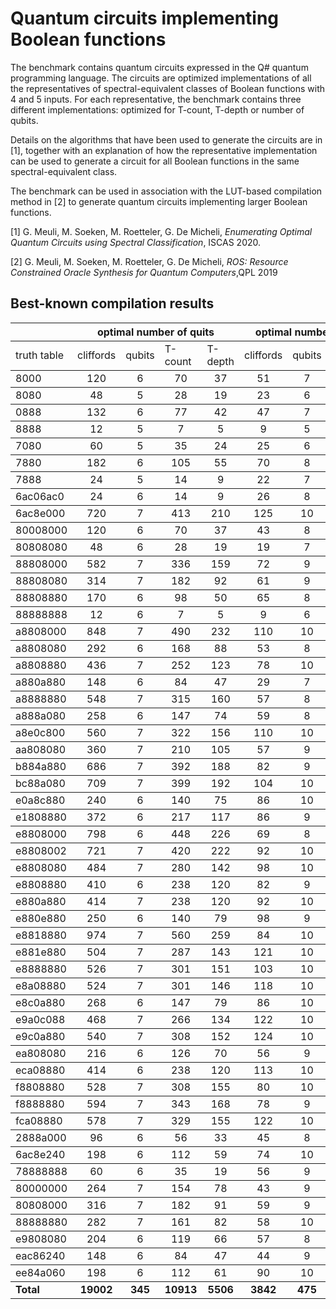 # Quantum circuits implementing Boolean functions
The benchmark contains quantum circuits expressed in the Q# quantum programming language. 
The circuits are optimized implementations of all the representatives of spectral-equivalent classes of Boolean functions with 4 and 5 inputs. 
For each representative, the benchmark contains three different implementations: optimized for T-count, T-depth or number of qubits. 


Details on the algorithms that have been used to generate the circuits are in [1], together with an explanation of how the representative implementation can be used to generate a circuit for all Boolean functions in the same 
spectral-equivalent class.

The benchmark can be used in association with the LUT-based compilation method in [2] to generate quantum circuits implementing larger Boolean functions.

[1] G. Meuli, M. Soeken, M. Roetteler, G. De Micheli, *Enumerating Optimal Quantum Circuits using Spectral Classification*, ISCAS 2020.

[2] G. Meuli, M. Soeken, M. Roetteler, G. De Micheli, *ROS: Resource Constrained Oracle Synthesis for Quantum Computers*,QPL 2019

Best-known compilation results
-----

<font size="1.5">
<table rules="rows">
  <tr>
    <th ></th>
    <th  colspan="4">optimal number of quits</th>
    <th  colspan="4">optimal number of T gates </th>
    <th colspan="4">optimal T-depth</th>
  </tr>
  <tr>
    <td style="text-align:left" >truth table</td>
    <td >cliffords</td>
    <td >qubits</td>
    <td >T-count</td>
    <td >T-depth</td>
    <td >cliffords</td>
    <td >qubits</td>
    <td >T-count</td>
    <td >T-depth</td>
    <td >cliffords</td>
    <td >qubits</td>
    <td >T-count</td>
    <td >T-depth</td>
  </tr>
  <tr>
    <td > 8000</td>
    <td  style="text-align:center">120</td>
    <td   style="text-align:center">6</td>
    <td  style="text-align:center">70</td>
    <td  style="text-align:center">37</td>
    <td  style="text-align:center">51</td>
    <td  style="text-align:center">7</td>
    <td  style="text-align:center">12</td>
    <td  style="text-align:center">4</td>
    <td  style="text-align:center">81</td>
    <td  style="text-align:center">11</td>
    <td  style="text-align:center">12</td>
    <td  style="text-align:center">3</td>
  </tr>
  <tr>
    <td  >8080</td>
    <td  style="text-align:center">48</td>
    <td  style="text-align:center">5</td>
    <td  style="text-align:center">28</td>
    <td  style="text-align:center">19</td>
    <td  style="text-align:center">23</td>
    <td  style="text-align:center">6</td>
    <td  style="text-align:center">8</td>
    <td  style="text-align:center">3</td>
    <td  style="text-align:center">29</td>
    <td  style="text-align:center">8</td>
    <td  style="text-align:center">8</td>
    <td  style="text-align:center">2</td>
  </tr>
  <tr>
    <td > 0888</td>
    <td  style="text-align:center">132</td>
    <td  style="text-align:center">6</td>
    <td  style="text-align:center">77</td>
    <td  style="text-align:center">42</td>
    <td  style="text-align:center">47</td>
    <td  style="text-align:center">7</td>
    <td  style="text-align:center">12</td>
    <td  style="text-align:center">4</td>
    <td  style="text-align:center">85</td>
    <td  style="text-align:center">10</td>
    <td  style="text-align:center">12</td>
    <td  style="text-align:center">3</td>
  </tr>
  <tr>
    <td  >8888</td>
    <td  style="text-align:center">12</td>
    <td  style="text-align:center">5</td>
    <td  style="text-align:center">7</td>
    <td  style="text-align:center">5</td>
    <td  style="text-align:center">9</td>
    <td  style="text-align:center">5</td>
    <td  style="text-align:center">4</td>
    <td  style="text-align:center">2</td>
    <td  style="text-align:center">17</td>
    <td  style="text-align:center">7</td>
    <td  style="text-align:center">4</td>
    <td  style="text-align:center">1</td>
  </tr>
  <tr>
    <td  >7080</td>
    <td  style="text-align:center">60</td>
    <td  style="text-align:center">5</td>
    <td  style="text-align:center">35</td>
    <td  style="text-align:center">24</td>
    <td  style="text-align:center">25</td>
    <td  style="text-align:center">6</td>
    <td  style="text-align:center">8</td>
    <td  style="text-align:center">3</td>
    <td  style="text-align:center">45</td>
    <td  style="text-align:center">9</td>
    <td  style="text-align:center">8</td>
    <td  style="text-align:center">2</td>
  </tr>
  <tr>
    <td  >7880</td>
    <td  style="text-align:center">182</td>
    <td  style="text-align:center">6</td>
    <td  style="text-align:center">105</td>
    <td  style="text-align:center">55</td>
    <td  style="text-align:center">70</td>
    <td  style="text-align:center">8</td>
    <td  style="text-align:center">12</td>
    <td  style="text-align:center">4</td>
    <td  style="text-align:center">89</td>
    <td  style="text-align:center">11</td>
    <td  style="text-align:center">12</td>
    <td  style="text-align:center">3</td>
  </tr>
  <tr>
    <td  >7888</td>
    <td  style="text-align:center">24</td>
    <td  style="text-align:center">5</td>
    <td  style="text-align:center">14</td>
    <td  style="text-align:center">9</td>
    <td  style="text-align:center">22</td>
    <td  style="text-align:center">7</td>
    <td  style="text-align:center">8</td>
    <td  style="text-align:center">2</td>
    <td  style="text-align:center">35</td>
    <td  style="text-align:center">8</td>
    <td  style="text-align:center">8</td>
    <td  style="text-align:center">1</td>
  </tr>
  <tr>
    <td  >6ac06ac0</td>
    <td  style="text-align:center">24</td>
    <td  style="text-align:center">6</td>
    <td  style="text-align:center">14</td>
    <td  style="text-align:center">9</td>
    <td  style="text-align:center">26</td>
    <td  style="text-align:center">8</td>
    <td  style="text-align:center">8</td>
    <td  style="text-align:center">2</td>
    <td  style="text-align:center">31</td>
    <td  style="text-align:center">9</td>
    <td  style="text-align:center">8</td>
    <td  style="text-align:center">1</td>
  </tr>
  <tr>
    <td  >6ac8e000</td>
    <td  style="text-align:center">720</td>
    <td  style="text-align:center">7</td>
    <td  style="text-align:center">413</td>
    <td  style="text-align:center">210</td>
    <td  style="text-align:center">125</td>
    <td  style="text-align:center">10</td>
    <td  style="text-align:center">16</td>
    <td  style="text-align:center">5</td>
    <td  style="text-align:center">162</td>
    <td  style="text-align:center">15</td>
    <td  style="text-align:center">16</td>
    <td  style="text-align:center">2</td>
  </tr>
  <tr>
    <td  >80008000</td>
    <td  style="text-align:center">120</td>
    <td  style="text-align:center">6</td>
    <td  style="text-align:center">70</td>
    <td  style="text-align:center">37</td>
    <td  style="text-align:center">43</td>
    <td  style="text-align:center">8</td>
    <td  style="text-align:center">12</td>
    <td  style="text-align:center">4</td>
    <td  style="text-align:center">85</td>
    <td  style="text-align:center">12</td>
    <td  style="text-align:center">12</td>
    <td  style="text-align:center">3</td>
  </tr>
  <tr>
    <td  >80808080</td>
    <td  style="text-align:center">48</td>
    <td  style="text-align:center">6</td>
    <td  style="text-align:center">28</td>
    <td  style="text-align:center">19</td>
    <td  style="text-align:center">19</td>
    <td  style="text-align:center">7</td>
    <td  style="text-align:center">8</td>
    <td  style="text-align:center">3</td>
    <td  style="text-align:center">33</td>
    <td  style="text-align:center">9</td>
    <td  style="text-align:center">8</td>
    <td  style="text-align:center">2</td>
  </tr>
  <tr>
    <td  >88808000</td>
    <td  style="text-align:center">582</td>
    <td  style="text-align:center">7</td>
    <td  style="text-align:center">336</td>
    <td  style="text-align:center">159</td>
    <td  style="text-align:center">72</td>
    <td  style="text-align:center">9</td>
    <td  style="text-align:center">12</td>
    <td  style="text-align:center">4</td>
    <td  style="text-align:center">99</td>
    <td  style="text-align:center">11</td>
    <td  style="text-align:center">12</td>
    <td  style="text-align:center">3</td>
  </tr>
  <tr>
    <td  >88808080</td>
    <td  style="text-align:center">314</td>
    <td  style="text-align:center">7</td>
    <td  style="text-align:center">182</td>
    <td  style="text-align:center">92</td>
    <td  style="text-align:center">61</td>
    <td  style="text-align:center">9</td>
    <td  style="text-align:center">16</td>
    <td  style="text-align:center">4</td>
    <td  style="text-align:center">77</td>
    <td  style="text-align:center">12</td>
    <td  style="text-align:center">16</td>
    <td  style="text-align:center">3</td>
  </tr>
  <tr>
    <td  >88808880</td>
    <td  style="text-align:center">170</td>
    <td  style="text-align:center">6</td>
    <td  style="text-align:center">98</td>
    <td  style="text-align:center">50</td>
    <td  style="text-align:center">65</td>
    <td  style="text-align:center">8</td>
    <td  style="text-align:center">12</td>
    <td  style="text-align:center">4</td>
    <td  style="text-align:center">97</td>
    <td  style="text-align:center">11</td>
    <td  style="text-align:center">12</td>
    <td  style="text-align:center">3</td>
  </tr>
  <tr>
    <td  >88888888</td>
    <td  style="text-align:center">12</td>
    <td  style="text-align:center">6</td>
    <td  style="text-align:center">7</td>
    <td  style="text-align:center">5</td>
    <td  style="text-align:center">9</td>
    <td  style="text-align:center">6</td>
    <td  style="text-align:center">4</td>
    <td  style="text-align:center">2</td>
    <td  style="text-align:center">13</td>
    <td  style="text-align:center">8</td>
    <td  style="text-align:center">4</td>
    <td  style="text-align:center">1</td>
  </tr>
  <tr>
    <td >a8808000</td>
    <td  style="text-align:center">848</td>
    <td  style="text-align:center">7</td>
    <td  style="text-align:center">490</td>
    <td  style="text-align:center">232</td>
    <td  style="text-align:center">110</td>
    <td  style="text-align:center">10</td>
    <td  style="text-align:center">16</td>
    <td  style="text-align:center">5</td>
    <td  style="text-align:center">155</td>
    <td  style="text-align:center">13</td>
    <td  style="text-align:center">16</td>
    <td  style="text-align:center">3</td>
  </tr>
  <tr>
    <td >a8808080</td>
    <td  style="text-align:center">292</td>
    <td  style="text-align:center">6</td>
    <td  style="text-align:center">168</td>
    <td  style="text-align:center">88</td>
    <td  style="text-align:center">53</td>
    <td  style="text-align:center">8</td>
    <td  style="text-align:center">12</td>
    <td  style="text-align:center">4</td>
    <td  style="text-align:center">85</td>
    <td  style="text-align:center">11</td>
    <td  style="text-align:center">12</td>
    <td  style="text-align:center">3</td>
  </tr>
  <tr>
    <td  >a8808880</td>
    <td  style="text-align:center">436</td>
    <td  style="text-align:center">7</td>
    <td  style="text-align:center">252</td>
    <td  style="text-align:center">123</td>
    <td  style="text-align:center">78</td>
    <td  style="text-align:center">10</td>
    <td  style="text-align:center">16</td>
    <td  style="text-align:center">5</td>
    <td  style="text-align:center">119</td>
    <td  style="text-align:center">12</td>
    <td  style="text-align:center">16</td>
    <td  style="text-align:center">3</td>
  </tr>
  <tr>
    <td >a880a880</td>
    <td  style="text-align:center">148</td>
    <td  style="text-align:center">6</td>
    <td  style="text-align:center">84</td>
    <td  style="text-align:center">47</td>
    <td  style="text-align:center">29</td>
    <td  style="text-align:center">7</td>
    <td  style="text-align:center">8</td>
    <td  style="text-align:center">3</td>
    <td  style="text-align:center">49</td>
    <td  style="text-align:center">10</td>
    <td  style="text-align:center">8</td>
    <td  style="text-align:center">2</td>
  </tr>
  <tr>
    <td >a8888880</td>
    <td  style="text-align:center">548</td>
    <td  style="text-align:center">7</td>
    <td  style="text-align:center">315</td>
    <td  style="text-align:center">160</td>
    <td  style="text-align:center">57</td>
    <td  style="text-align:center">8</td>
    <td  style="text-align:center">12</td>
    <td  style="text-align:center">4</td>
    <td  style="text-align:center">89</td>
    <td  style="text-align:center">11</td>
    <td  style="text-align:center">12</td>
    <td  style="text-align:center">3</td>
  </tr>
  <tr>
    <td  >a888a080</td>
    <td  style="text-align:center">258</td>
    <td  style="text-align:center">6</td>
    <td  style="text-align:center">147</td>
    <td  style="text-align:center">74</td>
    <td  style="text-align:center">59</td>
    <td  style="text-align:center">8</td>
    <td  style="text-align:center">12</td>
    <td  style="text-align:center">4</td>
    <td  style="text-align:center">85</td>
    <td  style="text-align:center">11</td>
    <td  style="text-align:center">12</td>
    <td  style="text-align:center">3</td>
  </tr>
  <tr>
    <td  >a8e0c800</td>
    <td  style="text-align:center">560</td>
    <td  style="text-align:center">7</td>
    <td  style="text-align:center">322</td>
    <td  style="text-align:center">156</td>
    <td  style="text-align:center">110</td>
    <td  style="text-align:center">10</td>
    <td  style="text-align:center">16</td>
    <td  style="text-align:center">5</td>
    <td  style="text-align:center">135</td>
    <td  style="text-align:center">12</td>
    <td  style="text-align:center">16</td>
    <td  style="text-align:center">3</td>
  </tr>
  <tr>
    <td >aa808080</td>
    <td  style="text-align:center">360</td>
    <td  style="text-align:center">7</td>
    <td  style="text-align:center">210</td>
    <td  style="text-align:center">105</td>
    <td  style="text-align:center">57</td>
    <td  style="text-align:center">9</td>
    <td  style="text-align:center">16</td>
    <td  style="text-align:center">4</td>
    <td  style="text-align:center">73</td>
    <td  style="text-align:center">12</td>
    <td  style="text-align:center">16</td>
    <td  style="text-align:center">3</td>
  </tr>
  <tr>
    <td  >b884a880</td>
    <td  style="text-align:center">686</td>
    <td  style="text-align:center">7</td>
    <td  style="text-align:center">392</td>
    <td  style="text-align:center">188</td>
    <td  style="text-align:center">82</td>
    <td  style="text-align:center">9</td>
    <td  style="text-align:center">12</td>
    <td  style="text-align:center">4</td>
    <td  style="text-align:center">101</td>
    <td  style="text-align:center">11</td>
    <td  style="text-align:center">12</td>
    <td  style="text-align:center">3</td>
  </tr>
  <tr>
    <td >bc88a080</td>
    <td  style="text-align:center">709</td>
    <td  style="text-align:center">7</td>
    <td  style="text-align:center">399</td>
    <td  style="text-align:center">192</td>
    <td  style="text-align:center">104</td>
    <td  style="text-align:center">10</td>
    <td  style="text-align:center">16</td>
    <td  style="text-align:center">5</td>
    <td  style="text-align:center">137</td>
    <td  style="text-align:center">13</td>
    <td  style="text-align:center">16</td>
    <td  style="text-align:center">3</td>
  </tr>
  <tr>
    <td  >e0a8c880</td>
    <td  style="text-align:center">240</td>
    <td  style="text-align:center">6</td>
    <td  style="text-align:center">140</td>
    <td  style="text-align:center">75</td>
    <td  style="text-align:center">86</td>
    <td  style="text-align:center">10</td>
    <td  style="text-align:center">16</td>
    <td  style="text-align:center">5</td>
    <td  style="text-align:center">107</td>
    <td  style="text-align:center">13</td>
    <td  style="text-align:center">16</td>
    <td  style="text-align:center">2</td>
  </tr>
  <tr>
    <td >e1808880</td>
    <td  style="text-align:center">372</td>
    <td  style="text-align:center">6</td>
    <td  style="text-align:center">217</td>
    <td  style="text-align:center">117</td>
    <td  style="text-align:center">86</td>
    <td  style="text-align:center">9</td>
    <td  style="text-align:center">12</td>
    <td  style="text-align:center">4</td>
    <td  style="text-align:center">113</td>
    <td  style="text-align:center">12</td>
    <td  style="text-align:center">12</td>
    <td  style="text-align:center">3</td>
  </tr>
  <tr>
    <td >e8808000</td>
    <td  style="text-align:center">798</td>
    <td  style="text-align:center">6</td>
    <td  style="text-align:center">448</td>
    <td  style="text-align:center">226</td>
    <td  style="text-align:center">69</td>
    <td  style="text-align:center">8</td>
    <td  style="text-align:center">12</td>
    <td  style="text-align:center">4</td>
    <td  style="text-align:center">105</td>
    <td  style="text-align:center">12</td>
    <td  style="text-align:center">12</td>
    <td  style="text-align:center">3</td>
  </tr>
  <tr>
    <td >e8808002</td>
    <td  style="text-align:center">721</td>
    <td  style="text-align:center">7</td>
    <td  style="text-align:center">420</td>
    <td  style="text-align:center">222</td>
    <td  style="text-align:center">92</td>
    <td  style="text-align:center">10</td>
    <td  style="text-align:center">16</td>
    <td  style="text-align:center">5</td>
    <td  style="text-align:center">113</td>
    <td  style="text-align:center">12</td>
    <td  style="text-align:center">16</td>
    <td  style="text-align:center">3</td>
  </tr>
  <tr>
    <td >e8808080</td>
    <td  style="text-align:center">484</td>
    <td  style="text-align:center">7</td>
    <td  style="text-align:center">280</td>
    <td  style="text-align:center">142</td>
    <td  style="text-align:center">98</td>
    <td  style="text-align:center">10</td>
    <td  style="text-align:center">16</td>
    <td  style="text-align:center">4</td>
    <td  style="text-align:center">127</td>
    <td  style="text-align:center">13</td>
    <td  style="text-align:center">16</td>
    <td  style="text-align:center">3</td>
  </tr>
  <tr>
    <td >e8808880</td>
    <td  style="text-align:center">410</td>
    <td  style="text-align:center">6</td>
    <td  style="text-align:center">238</td>
    <td  style="text-align:center">120</td>
    <td  style="text-align:center">82</td>
    <td  style="text-align:center">9</td>
    <td  style="text-align:center">12</td>
    <td  style="text-align:center">4</td>
    <td  style="text-align:center">113</td>
    <td  style="text-align:center">12</td>
    <td  style="text-align:center">12</td>
    <td  style="text-align:center">3</td>
  </tr>
  <tr>
    <td  >e880a880</td>
    <td  style="text-align:center">414</td>
    <td  style="text-align:center">7</td>
    <td  style="text-align:center">238</td>
    <td  style="text-align:center">120</td>
    <td  style="text-align:center">92</td>
    <td  style="text-align:center">10</td>
    <td  style="text-align:center">16</td>
    <td  style="text-align:center">5</td>
    <td  style="text-align:center">125</td>
    <td  style="text-align:center">12</td>
    <td  style="text-align:center">16</td>
    <td  style="text-align:center">3</td>
  </tr>
  <tr>
    <td >e880e880</td>
    <td  style="text-align:center">250</td>
    <td  style="text-align:center">6</td>
    <td  style="text-align:center">140</td>
    <td  style="text-align:center">79</td>
    <td  style="text-align:center">98</td>
    <td  style="text-align:center">9</td>
    <td  style="text-align:center">12</td>
    <td  style="text-align:center">4</td>
    <td  style="text-align:center">125</td>
    <td  style="text-align:center">12</td>
    <td  style="text-align:center">12</td>
    <td  style="text-align:center">3</td>
  </tr>
  <tr>
    <td >e8818880</td>
    <td  style="text-align:center">974</td>
    <td  style="text-align:center">7</td>
    <td  style="text-align:center">560</td>
    <td  style="text-align:center">259</td>
    <td  style="text-align:center">84</td>
    <td  style="text-align:center">10</td>
    <td  style="text-align:center">16</td>
    <td  style="text-align:center">4</td>
    <td  style="text-align:center">101</td>
    <td  style="text-align:center">12</td>
    <td  style="text-align:center">16</td>
    <td  style="text-align:center">3</td>
  </tr>
  <tr>
    <td >e881e880</td>
    <td  style="text-align:center">504</td>
    <td  style="text-align:center">7</td>
    <td  style="text-align:center">287</td>
    <td  style="text-align:center">143</td>
    <td  style="text-align:center">121</td>
    <td  style="text-align:center">10</td>
    <td  style="text-align:center">16</td>
    <td  style="text-align:center">5</td>
    <td  style="text-align:center">154</td>
    <td  style="text-align:center">13</td>
    <td  style="text-align:center">16</td>
    <td  style="text-align:center">3</td>
  </tr>
  <tr>
    <td >e8888880</td>
    <td  style="text-align:center">526</td>
    <td  style="text-align:center">7</td>
    <td  style="text-align:center">301</td>
    <td  style="text-align:center">151</td>
    <td  style="text-align:center">103</td>
    <td  style="text-align:center">10</td>
    <td  style="text-align:center">16</td>
    <td  style="text-align:center">5</td>
    <td  style="text-align:center">140</td>
    <td  style="text-align:center">13</td>
    <td  style="text-align:center">16</td>
    <td  style="text-align:center">3</td>
  </tr>
  <tr>
    <td >e8a08880</td>
    <td  style="text-align:center">524</td>
    <td  style="text-align:center">7</td>
    <td  style="text-align:center">301</td>
    <td  style="text-align:center">146</td>
    <td  style="text-align:center">118</td>
    <td  style="text-align:center">10</td>
    <td  style="text-align:center">16</td>
    <td  style="text-align:center">5</td>
    <td  style="text-align:center">143</td>
    <td  style="text-align:center">13</td>
    <td  style="text-align:center">16</td>
    <td  style="text-align:center">3</td>
  </tr>
  <tr>
    <td >e8c0a880</td>
    <td  style="text-align:center">268</td>
    <td  style="text-align:center">6</td>
    <td  style="text-align:center">147</td>
    <td  style="text-align:center">79</td>
    <td  style="text-align:center">86</td>
    <td  style="text-align:center">10</td>
    <td  style="text-align:center">16</td>
    <td  style="text-align:center">5</td>
    <td  style="text-align:center">123</td>
    <td  style="text-align:center">12</td>
    <td  style="text-align:center">16</td>
    <td  style="text-align:center">3</td>
  </tr>
  <tr>
    <td >e9a0c088</td>
    <td  style="text-align:center">468</td>
    <td  style="text-align:center">7</td>
    <td  style="text-align:center">266</td>
    <td  style="text-align:center">134</td>
    <td  style="text-align:center">122</td>
    <td  style="text-align:center">10</td>
    <td  style="text-align:center">16</td>
    <td  style="text-align:center">5</td>
    <td  style="text-align:center">167</td>
    <td  style="text-align:center">13</td>
    <td  style="text-align:center">16</td>
    <td  style="text-align:center">3</td>
  </tr>
  <tr>
    <td >e9c0a880</td>
    <td  style="text-align:center">540</td>
    <td  style="text-align:center">7</td>
    <td  style="text-align:center">308</td>
    <td  style="text-align:center">152</td>
    <td  style="text-align:center">124</td>
    <td  style="text-align:center">10</td>
    <td  style="text-align:center">16</td>
    <td  style="text-align:center">5</td>
    <td  style="text-align:center">153</td>
    <td  style="text-align:center">13</td>
    <td  style="text-align:center">16</td>
    <td  style="text-align:center">3</td>
  </tr>
  <tr>
    <td >ea808080</td>
    <td  style="text-align:center">216</td>
    <td  style="text-align:center">6</td>
    <td  style="text-align:center">126</td>
    <td  style="text-align:center">70</td>
    <td  style="text-align:center">56</td>
    <td  style="text-align:center">9</td>
    <td  style="text-align:center">12</td>
    <td  style="text-align:center">3</td>
    <td  style="text-align:center">75</td>
    <td  style="text-align:center">12</td>
    <td  style="text-align:center">12</td>
    <td  style="text-align:center">2</td>
  </tr>
  <tr>
    <td >eca08880</td>
    <td  style="text-align:center">414</td>
    <td  style="text-align:center">6</td>
    <td  style="text-align:center">238</td>
    <td  style="text-align:center">120</td>
    <td  style="text-align:center">113</td>
    <td  style="text-align:center">10</td>
    <td  style="text-align:center">16</td>
    <td  style="text-align:center">5</td>
    <td  style="text-align:center">150</td>
    <td  style="text-align:center">13</td>
    <td  style="text-align:center">16</td>
    <td  style="text-align:center">3</td>
  </tr>
  <tr>
    <td >f8808880</td>
    <td  style="text-align:center">528</td>
    <td  style="text-align:center">7</td>
    <td  style="text-align:center">308</td>
    <td  style="text-align:center">155</td>
    <td  style="text-align:center">80</td>
    <td  style="text-align:center">10</td>
    <td  style="text-align:center">16</td>
    <td  style="text-align:center">4</td>
    <td  style="text-align:center">117</td>
    <td  style="text-align:center">13</td>
    <td  style="text-align:center">16</td>
    <td  style="text-align:center">3</td>
  </tr>
  <tr>
    <td  >f8888880</td>
    <td  style="text-align:center">594</td>
    <td  style="text-align:center">7</td>
    <td  style="text-align:center">343</td>
    <td  style="text-align:center">168</td>
    <td  style="text-align:center">78</td>
    <td  style="text-align:center">9</td>
    <td  style="text-align:center">12</td>
    <td  style="text-align:center">4</td>
    <td  style="text-align:center">105</td>
    <td  style="text-align:center">12</td>
    <td  style="text-align:center">12</td>
    <td  style="text-align:center">3</td>
  </tr>
  <tr>
    <td >fca08880</td>
    <td  style="text-align:center">578</td>
    <td  style="text-align:center">7</td>
    <td  style="text-align:center">329</td>
    <td  style="text-align:center">155</td>
    <td  style="text-align:center">122</td>
    <td  style="text-align:center">10</td>
    <td  style="text-align:center">16</td>
    <td  style="text-align:center">5</td>
    <td  style="text-align:center">155</td>
    <td  style="text-align:center">13</td>
    <td  style="text-align:center">16</td>
    <td  style="text-align:center">3</td>
  </tr>
  <tr>
    <td >2888a000</td>
    <td  style="text-align:center">96</td>
    <td  style="text-align:center">6</td>
    <td  style="text-align:center">56</td>
    <td  style="text-align:center">33</td>
    <td  style="text-align:center">45</td>
    <td  style="text-align:center">8</td>
    <td  style="text-align:center">12</td>
    <td  style="text-align:center">3</td>
    <td  style="text-align:center">65</td>
    <td  style="text-align:center">11</td>
    <td  style="text-align:center">12</td>
    <td  style="text-align:center">2</td>
  </tr>
  <tr>
    <td>6ac8e240</td>
    <td  style="text-align:center">198</td>
    <td  style="text-align:center">6</td>
    <td  style="text-align:center">112</td>
    <td  style="text-align:center">59</td>
    <td  style="text-align:center">74</td>
    <td  style="text-align:center">10</td>
    <td  style="text-align:center">16</td>
    <td  style="text-align:center">5</td>
    <td  style="text-align:center">111</td>
    <td  style="text-align:center">12</td>
    <td  style="text-align:center">16</td>
    <td  style="text-align:center">3</td>
  </tr>
  <tr>
    <td >78888888</td>
    <td  style="text-align:center">60</td>
    <td  style="text-align:center">6</td>
    <td  style="text-align:center">35</td>
    <td  style="text-align:center">19</td>
    <td  style="text-align:center">56</td>
    <td  style="text-align:center">9</td>
    <td  style="text-align:center">12</td>
    <td  style="text-align:center">4</td>
    <td  style="text-align:center">75</td>
    <td  style="text-align:center">13</td>
    <td  style="text-align:center">12</td>
    <td  style="text-align:center">2</td>
  </tr>
  <tr>
    <td >80000000</td>
    <td  style="text-align:center">264</td>
    <td  style="text-align:center">7</td>
    <td  style="text-align:center">154</td>
    <td  style="text-align:center">78</td>
    <td  style="text-align:center">43</td>
    <td  style="text-align:center">9</td>
    <td  style="text-align:center">16</td>
    <td  style="text-align:center">4</td>
    <td  style="text-align:center">57</td>
    <td  style="text-align:center">11</td>
    <td  style="text-align:center">16</td>
    <td  style="text-align:center">3</td>
  </tr>
  <tr>
    <td >80808000</td>
    <td  style="text-align:center">316</td>
    <td  style="text-align:center">7</td>
    <td  style="text-align:center">182</td>
    <td  style="text-align:center">91</td>
    <td  style="text-align:center">59</td>
    <td  style="text-align:center">9</td>
    <td  style="text-align:center">16</td>
    <td  style="text-align:center">4</td>
    <td  style="text-align:center">73</td>
    <td  style="text-align:center">11</td>
    <td  style="text-align:center">16</td>
    <td  style="text-align:center">3</td>
  </tr>
  <tr>
    <td >88888880</td>
    <td  style="text-align:center">282</td>
    <td  style="text-align:center">7</td>
    <td  style="text-align:center">161</td>
    <td  style="text-align:center">82</td>
    <td  style="text-align:center">58</td>
    <td  style="text-align:center">10</td>
    <td  style="text-align:center">16</td>
    <td  style="text-align:center">4</td>
    <td  style="text-align:center">75</td>
    <td  style="text-align:center">11</td>
    <td  style="text-align:center">16</td>
    <td  style="text-align:center">3</td>
  </tr>
  <tr>
    <td >e9808080</td>
    <td  style="text-align:center">204</td>
    <td  style="text-align:center">6</td>
    <td  style="text-align:center">119</td>
    <td  style="text-align:center">66</td>
    <td  style="text-align:center">57</td>
    <td  style="text-align:center">8</td>
    <td  style="text-align:center">12</td>
    <td  style="text-align:center">4</td>
    <td  style="text-align:center">101</td>
    <td  style="text-align:center">13</td>
    <td  style="text-align:center">12</td>
    <td  style="text-align:center">2</td>
  </tr>
  <tr>
    <td >eac86240</td>
    <td  style="text-align:center">148</td>
    <td  style="text-align:center">6</td>
    <td  style="text-align:center">84</td>
    <td  style="text-align:center">47</td>
    <td  style="text-align:center">44</td>
    <td  style="text-align:center">9</td>
    <td  style="text-align:center">12</td>
    <td  style="text-align:center">4</td>
    <td  style="text-align:center">67</td>
    <td  style="text-align:center">11</td>
    <td  style="text-align:center">12</td>
    <td  style="text-align:center">3</td>
  </tr>
  <tr>
    <td >ee84a060</td>
    <td  style="text-align:center">198</td>
    <td  style="text-align:center">6</td>
    <td  style="text-align:center">112</td>
    <td  style="text-align:center">61</td>
    <td  style="text-align:center">90</td>
    <td  style="text-align:center">10</td>
    <td  style="text-align:center">16</td>
    <td  style="text-align:center">5</td>
    <td  style="text-align:center">119</td>
    <td  style="text-align:center">15</td>
    <td  style="text-align:center">16</td>
    <td  style="text-align:center">2</td>
  </tr>
  <tr>
    <td> <b>Total </td>
    <td style="text-align:center">  <b>19002 </td> 
    <td style="text-align:center">  <b>345 </td>
    <td style="text-align:center">  <b>10913 </td>
    <td style="text-align:center">  <b>5506 </td>
    <td style="text-align:center">  <b>3842 </td>
    <td style="text-align:center">  <b>475 </td>
    <td style="text-align:center">  <b>712 </td>
    <td style="text-align:center">  <b>220 </td>
    <td style="text-align:center">  <b>5260 </td>
    <td style="text-align:center">  <b>625 </td>
    <td style="text-align:center">  <b>712 </td>
    <td style="text-align:center">  <b>143 </td>
  </tr>

</table>

